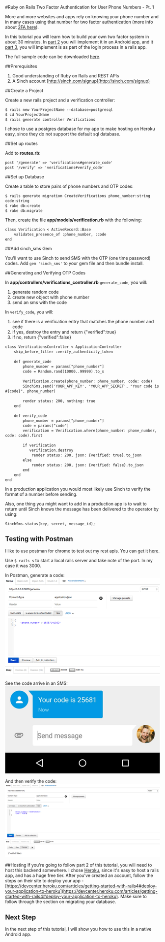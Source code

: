 #Ruby on Rails Two Factor Authentication for User Phone Numbers - Pt. 1

More and more websites and apps rely on knowing your phone number and in many cases using that number for two factor authentication (more info about [2FA here](https://www.sinch.com/opinion/what-is-two-factor-authentication/)).

In this tutorial you will learn how to build your own two factor system in about 30 minutes. In [part 2](https://www.sinch.com/tutorials/ruby-two-factor-auth-part-2) you will implement it in an Android app, and it [part 3](https://www.sinch.com/tutorials/ruby-two-factor-auth-part-3), you will implement is as part of the login process in a rails app. 

The full sample code can be downloaded [here](https://github.com/sinch/ruby-two-factor-auth).

##Prerequisites 
1. Good understanding of Ruby on Rails and REST APIs
2. A Sinch account [http://sinch.com/signup](http://sinch.com/signup)

##Create a Project

Create a new rails project and a verification controller:

    $ rails new YourProjectName --database=postgresql 
    $ cd YourProjectName    
    $ rails generate controller Verifications
    
I chose to use a postgres database for my app to make hosting on Heroku easy, since they do not support the default sql database.
    
##Set up routes

Add to **routes.rb**:

    post '/generate' => 'verifications#generate_code'
    post '/verify' => 'verifications#verify_code'

##Set up Database

Create a table to store pairs of phone numbers and OTP codes:

    $ rails generate migration CreateVerifications phone_number:string code:string
    $ rake db:create
    $ rake db:migrate

Then, create the file **app/models/verification.rb** with the following:

    class Verification < ActiveRecord::Base
        validates_presence_of :phone_number, :code
    end

##Add sinch_sms Gem

You'll want to use Sinch to send SMS with the OTP (one time password) codes. Add `gem 'sinch_sms'` to your gem file and then bundle install.

##Generating and Verifying OTP Codes

In **app/controllers/verifications_controller.rb** `generate_code`, you will:

1. generate random code
2. create new object with phone number
3. send an sms with the code

In `verify_code`, you will:

1. see if there is a verification entry that matches the phone number and code
2. if yes, destroy the entry and return {"verified":true} 
3. if no, return {"verified":false} 

<b></b>  
                     

    class VerificationsController < ApplicationController
    	skip_before_filter :verify_authenticity_token
    
    	def generate_code
    		phone_number = params["phone_number"]
    		code = Random.rand(10000..99999).to_s
    
    		Verification.create(phone_number: phone_number, code: code)
    		SinchSms.send('YOUR_APP_KEY', 'YOUR_APP_SECRET', "Your code is #{code}", phone_number)
    
    		render status: 200, nothing: true
    	end
    
    	def verify_code
    		phone_number = params["phone_number"]
    		code = params["code"]
    		verification = Verification.where(phone_number: phone_number, code: code).first
    
    		if verification
    		   verification.destroy
    			render status: 200, json: {verified: true}.to_json
    		else
    			render status: 200, json: {verified: false}.to_json
    		end
    	end
    end


In a production application you would most likely use Sinch to verify the format of a number before sending.

Also, one thing you might want to add in a production app is to wait to return until Sinch knows the message has been delivered to the operator by using:

    SinchSms.status(key, secret, message_id);

## Testing with Postman
I like to use postman for chrome to test out my rest apis. You can get it [here](https://chrome.google.com/webstore/detail/postman-rest-client/fdmmgilgnpjigdojojpjoooidkmcomcm?hl=en). 

Use `$ rails s` to start a local rails server and take note of the port. In my case it was 3000.

In Postman, generate a code:
![postman generate](images/postman_generate.png)

See the code arrive in an SMS:
![sms code](images/sms_code.jpg)

And then verify the code:
![postman verify](images/postman_verify.png)

##Hosting
If you're going to follow part 2 of this tutorial, you will need to host this backend somewhere. I chose [Heroku](http://www.heroku.com), since it's easy to host a rails app, and has a huge free tier. After you've created an account, follow the steps on their site to deploy your app - [https://devcenter.heroku.com/articles/getting-started-with-rails4#deploy-your-application-to-heroku](https://devcenter.heroku.com/articles/getting-started-with-rails4#deploy-your-application-to-heroku). Make sure to follow through the section on migrating your database. 

## Next Step
In the next step of this tutorial, I will show you how to use this in a native Android app.
 

